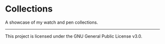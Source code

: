 # Collections

A showcase of my watch and pen collections.

***

This project is licensed under the GNU General Public License v3.0.
